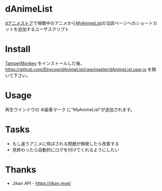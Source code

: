# dAnimeList
[dアニメストア](https://anime.dmkt-sp.jp/animestore/)で視聴中のアニメから[MyAnimeList](https://myanimelist.net/)の当該ページへのショートカットを追加するユーザスクリプト

# Install
[TamperMonkey](https://www.tampermonkey.net/) をインストールした後、 https://github.com/Ebycow/dAnimeList/raw/master/dAnimeList.user.js を開いて下さい。  

# Usage
再生ウインドウの ⚙歯車マーク に"MyAnimeList"が追加されます。

# Tasks
* もし違うアニメに飛ばされる問題が頻発したら改善する
* 見終わったら自動的にログを付けてくれるようにしたい

# Thanks
* Jikan API - https://jikan.moe/
